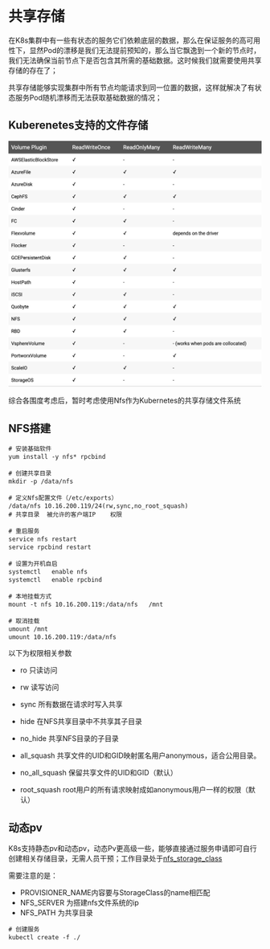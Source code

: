 # 共享存储

在K8s集群中有一些有状态的服务它们依赖底层的数据，那么在保证服务的高可用性下，显然Pod的漂移是我们无法提前预知的，那么当它飘逸到一个新的节点时，我们无法确保当前节点下是否包含其所需的基础数据。这时候我们就需要使用共享存储的存在了；

共享存储能够实现集群中所有节点均能请求到同一位置的数据，这样就解决了有状态服务Pod随机漂移而无法获取基础数据的情况；



## Kuberenetes支持的文件存储

![这里写图片描述](../pics/nfs_storage_class_01.png)

综合各围度考虑后，暂时考虑使用Nfs作为Kubernetes的共享存储文件系统



## NFS搭建

```
# 安装基础软件
yum install -y nfs* rpcbind

# 创建共享目录
mkdir -p /data/nfs

# 定义Nfs配置文件（/etc/exports）
/data/nfs 10.16.200.119/24(rw,sync,no_root_squash)
# 共享目录  被允许的客户端IP    权限

# 重启服务
service nfs restart
service rpcbind restart

# 设置为开机自启
systemctl	enable nfs
systemctl	enable rpcbind

# 本地挂载方式
mount -t nfs 10.16.200.119:/data/nfs   /mnt

# 取消挂载
umount /mnt 
umount 10.16.200.119:/data/nfs
```

以下为权限相关参数

- ro                                 只读访问

- rw                                读写访问

- sync                             所有数据在请求时写入共享

- hide                             在NFS共享目录中不共享其子目录

- no_hide                       共享NFS目录的子目录

- all_squash                  共享文件的UID和GID映射匿名用户anonymous，适合公用目录。

- no_all_squash           保留共享文件的UID和GID（默认）

- root_squash              root用户的所有请求映射成如anonymous用户一样的权限（默认）



## 动态pv

K8s支持静态pv和动态pv，动态Pv更高级一些，能够直接通过服务申请即可自行创建相关存储目录，无需人员干预；工作目录处于[nfs_storage_class](nfs_storage_class/)

需要注意的是：

- PROVISIONER_NAME内容要与StorageClass的name相匹配
- NFS_SERVER 为搭建nfs文件系统的ip
- NFS_PATH 为共享目录

```
# 创建服务
kubectl create -f ./
```

